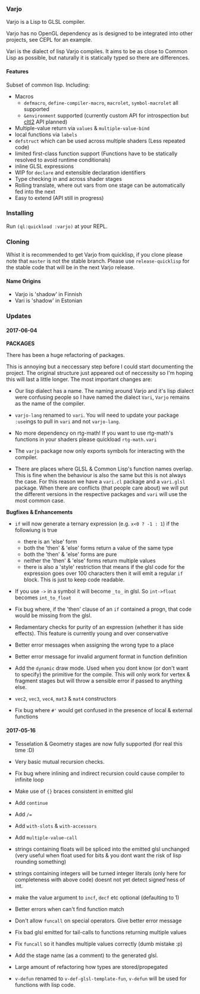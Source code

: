### Varjo

Varjo is a Lisp to GLSL compiler.

Varjo has no OpenGL dependency as is designed to be integrated into other projects, see CEPL for an example.

Vari is the dialect of lisp Varjo compiles. It aims to be as close to Common Lisp as possible, but naturally it is statically typed so there are differences.

#### Features

Subset of common lisp. Including:

- Macros
  - `defmacro`, `define-compiler-macro`, `macrolet`, `symbol-macrolet` all supported
  - `&environment` supported (currently custom API for introspection but [cltl2](https://www.cs.cmu.edu/Groups/AI/html/cltl/clm/node102.html) API planned)
- Multiple-value return via `values` & `multiple-value-bind`
- local functions via `labels`
- `defstruct` which can be used across multiple shaders (Less repeated code)
- limited first-class function support (Functions have to be statically resolved to avoid runtime conditionals)
- inline GLSL expressions
- WIP for `declare` and extensible declaration identifiers
- Type checking in and across shader stages
- Rolling translate, where out vars from one stage can be automatically fed into the next
- Easy to extend (API still in progress)

### Installing

Run `(ql:quickload :varjo)` at your REPL.

### Cloning

Whist it is recommended to get Varjo from quicklisp, if you clone please note that `master` is not the stable branch. Please use `release-quicklisp` for the stable code that will be in the next Varjo release.

#### Name Origins

- Varjo is 'shadow' in Finnish
- Vari is 'shadow' in Estonian

### Updates

#### 2017-06-04

**PACKAGES**

There has been a huge refactoring of packages.

This is annoying but a neccessary step before I could start documenting the project. The original structure just appeared out of neccessity so I'm hoping this will last a little longer. The most important changes are:

- Our lisp dialect has a name. The naming around Varjo and it's lisp dialect were confusing people so I have named the dialect `Vari`, `Varjo` remains as the name of the compiler.

- `varjo-lang` renamed to `vari`. You will need to update your package `:use`ings to pull in `vari` and not `varjo-lang`.

- No more dependency on rtg-math! If you want to use rtg-math's functions in your shaders please quickload `rtg-math.vari`

- The `varjo` package now only exports symbols for interacting with the compiler.

- There are places where GLSL & Common Lisp's function names overlap. This is fine when the behaviour is also the same but this is not always the case. For this reason we have a `vari.cl` package and a `vari.glsl` package. When there are conflicts (that people care about) we will put the different versions in the respective packages and `vari` will use the most common case.

**Bugfixes & Enhancements**

- `if` will now generate a ternary expression (e.g. `x<0 ? -1 : 1`) if the followiung is true
  - there is an 'else' form
  - both the 'then' & 'else' forms return a value of the same type
  - both the 'then' & 'else' forms are pure
  - neither the 'then' & 'else' forms return multiple values
  - there is also a 'style' restriction that means if the glsl code for the expression goes over 100 characters then it will emit a regular `if` block. This is just to keep code readable.

- If you use `->` in a symbol it will become `_to_` in glsl. So `int->float` becomes `int_to_float`

- Fix bug where, if the 'then' clause of an `if` contained a progn, that code would be missing from the glsl.

- Redamentary checks for purity of an expression (whether it has side effects). This feature is currently young and over conservative

- Better error messages when assigning the wrong type to a place

- Better error message for invalid argument format in function definition

- Add the `dynamic` draw mode. Used when you dont know (or don't want to specify) the primitive for the compile. This will only work for vertex & fragment stages but will throw a sensible error if passed to anything else.

- `vec2`, `vec3`, `vec4`, `mat3` & `mat4` constructors

- Fix bug where `#'` would get confused in the presence of local & external functions

#### 2017-05-16

- Tesselation & Geometry stages are now fully supported (for real this time :D)

- Very basic mutual recursion checks.

- Fix bug where inlining and indirect recursion could cause compiler to infinite loop

- Make use of `{}` braces consistent in emitted glsl

- Add `continue`

- Add `/=`

- Add `with-slots` & `with-accessors`

- Add `multiple-value-call`

- strings containing floats will be spliced into the emitted glsl unchanged (very useful when float used for bits & you dont want the risk of lisp rounding something)

- strings containing integers will be turned integer literals (only here for completeness with above code) doesnt not yet detect signed'ness of int.

- make the value argument to `incf`, `decf` etc optional (defaulting to 1)

- Better errors when can't find function match

- Don't allow `funcall` on special operators. Give better error message

- Fix bad glsl emitted for tail-calls to functions returning multiple values

- Fix `funcall` so it handles multiple values correctly (dumb mistake :p)

- Add the stage name (as a comment) to the generated glsl.

- Large amount of refactoring how types are stored/propegated

- `v-defun` renamed to `v-def-glsl-template-fun`, `v-defun` will be used for functions with lisp code.
